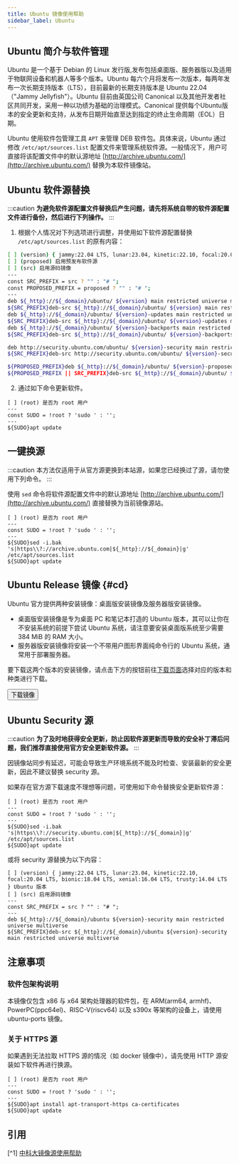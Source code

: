 ```yaml
---
title: Ubuntu 镜像使用帮助
sidebar_label: Ubuntu
---
```


## Ubuntu 简介与软件管理

Ubuntu 是一个基于 Debian 的 Linux 发行版,发布包括桌面版、服务器版以及适用于物联网设备和机器人等多个版本。Ubuntu 每六个月将发布一次版本，每两年发布一次长期支持版本（LTS），目前最新的长期支持版本是 Ubuntu 22.04（"Jammy Jellyfish"）。Ubuntu 目前由英国公司 Canonical 以及其他开发者社区共同开发，采用一种以功绩为基础的治理模式。Canonical 提供每个Ubuntu版本的安全更新和支持，从发布日期开始直至达到指定的终止生命周期（EOL）日期。

Ubuntu 使用软件包管理工具 `APT` 来管理 DEB 软件包。具体来说，Ubuntu 通过修改 `/etc/apt/sources.list` 配置文件来管理系统软件源。一般情况下，用户可直接将该配置文件中的默认源地址 [http://archive.ubuntu.com/](http://archive.ubuntu.com/) 替换为本软件镜像站。

## Ubuntu 软件源替换

:::caution
**为避免软件源配置文件替换后产生问题，请先将系统自带的软件源配置文件进行备份，然后进行下列操作。**
:::

1. 根据个人情况对下列选项进行调整，并使用如下软件源配置替换 `/etc/apt/sources.list` 的原有内容：

```bash varcode
[ ] (version) { jammy:22.04 LTS, lunar:23.04, kinetic:22.10, focal:20.04 LTS, bionic:18.04 LTS, xenial:16.04 LTS, trusty:14.04 LTS } Ubuntu 版本
[ ] (proposed) 启用预发布软件源
[ ] (src) 启用源码镜像
---
const SRC_PREFIX = src ? "" : "# ";
const PROPOSED_PREFIX = proposed ? "" : "# ";
---
deb ${_http}://${_domain}/ubuntu/ ${version} main restricted universe multiverse
${SRC_PREFIX}deb-src ${_http}://${_domain}/ubuntu/ ${version} main restricted universe multiverse
deb ${_http}://${_domain}/ubuntu/ ${version}-updates main restricted universe multiverse
${SRC_PREFIX}deb-src ${_http}://${_domain}/ubuntu/ ${version}-updates main restricted universe multiverse
deb ${_http}://${_domain}/ubuntu/ ${version}-backports main restricted universe multiverse
${SRC_PREFIX}deb-src ${_http}://${_domain}/ubuntu/ ${version}-backports main restricted universe multiverse

deb http://security.ubuntu.com/ubuntu/ ${version}-security main restricted universe multiverse
${SRC_PREFIX}deb-src http://security.ubuntu.com/ubuntu/ ${version}-security main restricted universe multiverse

${PROPOSED_PREFIX}deb ${_http}://${_domain}/ubuntu/ ${version}-proposed main restricted universe multiverse
${PROPOSED_PREFIX || SRC_PREFIX}deb-src ${_http}://${_domain}/ubuntu/ ${version}-proposed main restricted universe multiverse
```

2. 通过如下命令更新软件。

```shell varcode
[ ] (root) 是否为 root 用户
---
const SUDO = !root ? 'sudo ' : '';
---
${SUDO}apt update
```

## 一键换源

:::caution
本方法仅适用于从官方源更换到本站源，如果您已经换过了源，请勿使用下列命令。
:::

使用 `sed` 命令将软件源配置文件中的默认源地址 [http://archive.ubuntu.com/](http://archive.ubuntu.com/) 直接替换为当前镜像源站。

```shell varcode
[ ] (root) 是否为 root 用户
---
const SUDO = !root ? 'sudo ' : '';
---
${SUDO}sed -i.bak 's|https\\?://archive.ubuntu.com|${_http}://${_domain}|g' /etc/apt/sources.list
${SUDO}apt update
```

## Ubuntu Release 镜像 {#cd}
Ubuntu 官方提供两种安装镜像：桌面版安装镜像及服务器版安装镜像。

- 桌面版安装镜像是专为桌面 PC 和笔记本打造的 Ubuntu 版本，其可以让你在不安装系统的前提下尝试 Ubuntu 系统，请注意要安装桌面版系统至少需要 384 MiB 的 RAM 大小。
- 服务器版安装镜像将安装一个不带用户图形界面纯命令行的 Ubuntu 系统，通常用于部署服务器。

要下载这两个版本的安装镜像，请点击下方的按钮前往[下载页面](/release/?release=Ubuntu)选择对应的版本和种类进行下载。

<a href="/release?release=Ubuntu">
    <button className="button button--primary">下载镜像</button>
</a>

## Ubuntu Security 源

:::caution
**为了及时地获得安全更新，防止因软件源更新而导致的安全补丁滞后问题，我们推荐直接使用官方安全更新软件源。**
:::

因镜像站同步有延迟，可能会导致生产环境系统不能及时检查、安装最新的安全更新，因此不建议替换 security 源。

如果存在官方源下载速度不理想等问题，可使用如下命令替换安全更新软件源：

```shell varcode
[ ] (root) 是否为 root 用户
---
const SUDO = !root ? 'sudo ' : '';
---
${SUDO}sed -i.bak 's|https\\?://security.ubuntu.com|${_http}://${_domain}|g' /etc/apt/sources.list
${SUDO}apt update
```

或将 security 源替换为以下内容：

```shell varcode
[ ] (version) { jammy:22.04 LTS, lunar:23.04, kinetic:22.10, focal:20.04 LTS, bionic:18.04 LTS, xenial:16.04 LTS, trusty:14.04 LTS } Ubuntu 版本
[ ] (src) 启用源码镜像
---
const SRC_PREFIX = src ? "" : "# ";
---
deb ${_http}://${_domain}/ubuntu ${version}-security main restricted universe multiverse
${SRC_PREFIX}deb-src ${_http}://${_domain}/ubuntu ${version}-security main restricted universe multiverse
```

## 注意事项

### 软件包架构说明

本镜像仅包含 x86 与 x64 架构处理器的软件包，在 ARM(arm64, armhf)、PowerPC(ppc64el)、RISC-V(riscv64) 以及 s390x 等架构的设备上，请使用 ubuntu-ports 镜像。

### 关于 HTTPS 源

如果遇到无法拉取 HTTPS 源的情况（如 docker 镜像中），请先使用 HTTP 源安装如下软件再进行换源。

```shell varcode
[ ] (root) 是否为 root 用户
---
const SUDO = !root ? 'sudo ' : '';
---
${SUDO}apt install apt-transport-https ca-certificates
${SUDO}apt update
```

## 引用

[^1] [中科大镜像源使用帮助](https://mirrors.ustc.edu.cn/help/ubuntu.html)  
